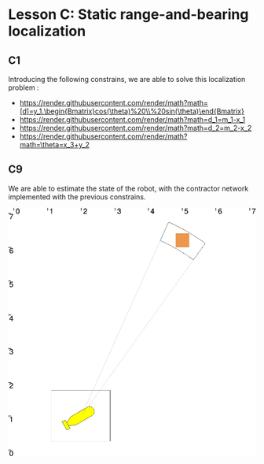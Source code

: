 # Lesson C: Static range-and-bearing localization

## C1

Introducing the following constrains, we are able to solve this localization problem :
* https://render.githubusercontent.com/render/math?math=[d]=y_1.\begin{Bmatrix}cos(\theta)%20\\%20sin(\theta)\end{Bmatrix}
* https://render.githubusercontent.com/render/math?math=d_1=m_1-x_1
* https://render.githubusercontent.com/render/math?math=d_2=m_2-x_2
* https://render.githubusercontent.com/render/math?math=\theta=x_3+y_2

## C9

We are able to estimate the state of the robot, with the contractor network implemented with the previous constrains.

![](./images/static_localisation.png)
